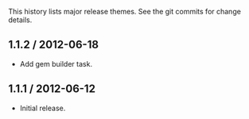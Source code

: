 This history lists major release themes. See the git commits for change details.

1.1.2 / 2012-06-18
------------------
* Add gem builder task.

1.1.1 / 2012-06-12
------------------
* Initial release.
